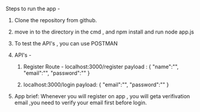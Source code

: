 Steps to run the app - 

1. Clone the repository from github.

2. move in to the directory in the cmd , and npm install and run     node app.js

3. To test the API's , you can use POSTMAN

4. API's - 
    1. Register Route - localhost:3000/register
        payload : {
            "name":"",
            "email":"",
            "password":""
        }

    2. localhost:3000/login
        payload: {
            "email":"",
            "password":""
        }

5. App brief: 
    Whenever you will register on app , you will geta verifivation email ,you need to verify your email first before login.